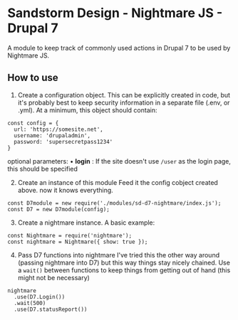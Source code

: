 # Sandstorm Design - Nightmare JS - Drupal 7

A module to keep track of commonly used actions in Drupal 7 to be used by Nightmare JS.

## How to use

1. Create a configuration object.
This can be explicitly created in code, but it's probably best to keep security information in a separate file (.env, or .yml).
At a minimum, this object should contain:
~~~~
const config = {
  url: 'https://somesite.net',
  username: 'drupaladmin',
  password: 'supersecretpass1234'
}
~~~~

optional parameters:
• **login** : If the site doesn't use `/user` as the login page, this should be specified

2. Create an instance of this module
Feed it the config cobject created above. now it knows everything.
~~~~
const D7module = new require('./modules/sd-d7-nightmare/index.js');
const D7 = new D7module(config);
~~~~

3. Create a nightmare instance.
A basic example:
~~~~
const Nightmare = require('nightmare');
const nightmare = Nightmare({ show: true });
~~~~
4. Pass D7 functions into nightmare
I've tried this the other way around (passing nightmare into D7) but this way things stay nicely chained.
Use a `wait()` between functions to keep things from getting out of hand (this might not be necessary)
~~~~
nightmare
  .use(D7.Login())
  .wait(500)
  .use(D7.statusReport())
~~~~
